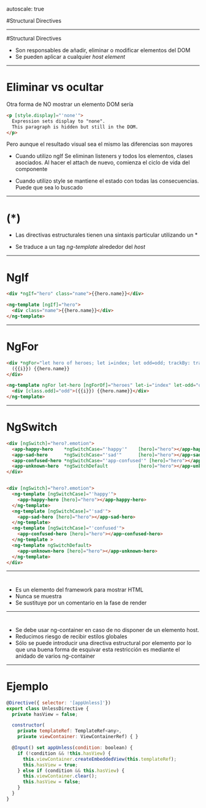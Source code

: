 autoscale: true

#Structural Directives

---

#Structural Directives

- Son responsables de añadir, eliminar o modificar elementos del DOM
- Se pueden aplicar a cualquier *host element*

---

# Eliminar vs ocultar 

Otra forma de NO mostrar un elemento DOM sería

```html
<p [style.display]="'none'">
  Expression sets display to "none".
  This paragraph is hidden but still in the DOM.
</p>
```

Pero aunque el resultado visual sea el mismo las diferencias son mayores

- Cuando utilizo ngIf Se eliminan listeners y todos los elementos, clases asociados. Al hacer el attach de nuevo, comienza el ciclo de vida del componente

- Cuando utilizo style se mantiene el estado con todas las consecuencias. Puede que sea lo buscado

---

# (*)

- Las directivas estructurales tienen una sintaxis particular utilizando un * 

- Se traduce a un tag *ng-template* alrededor del *host*

---

# NgIf

```html
<div *ngIf="hero" class="name">{{hero.name}}</div>

<ng-template [ngIf]="hero">
  <div class="name">{{hero.name}}</div>
</ng-template>
```

---

# NgFor

```html
<div *ngFor="let hero of heroes; let i=index; let odd=odd; trackBy: trackById" [class.odd]="odd">
  ({{i}}) {{hero.name}}
</div>

<ng-template ngFor let-hero [ngForOf]="heroes" let-i="index" let-odd="odd" [ngForTrackBy]="trackById">
  <div [class.odd]="odd">({{i}}) {{hero.name}}</div>
</ng-template>
```

---

# NgSwitch

```html
<div [ngSwitch]="hero?.emotion">
  <app-happy-hero    *ngSwitchCase="'happy'"    [hero]="hero"></app-happy-hero>
  <app-sad-hero      *ngSwitchCase="'sad'"      [hero]="hero"></app-sad-hero>
  <app-confused-hero *ngSwitchCase="'app-confused'" [hero]="hero"></app-confused-hero>
  <app-unknown-hero  *ngSwitchDefault           [hero]="hero"></app-unknown-hero>
</div>


<div [ngSwitch]="hero?.emotion">
  <ng-template [ngSwitchCase]="'happy'">
    <app-happy-hero [hero]="hero"></app-happy-hero>
  </ng-template>
  <ng-template [ngSwitchCase]="'sad'">
    <app-sad-hero [hero]="hero"></app-sad-hero>
  </ng-template>
  <ng-template [ngSwitchCase]="'confused'">
    <app-confused-hero [hero]="hero"></app-confused-hero>
  </ng-template >
  <ng-template ngSwitchDefault>
    <app-unknown-hero [hero]="hero"></app-unknown-hero>
  </ng-template>
</div>
```

---

# <ng-template />

- Es un elemento del framework para mostrar HTML
- Nunca se muestra
- Se sustituye por un comentario en la fase de render

---

# <ng-container />

- Se debe usar ng-container en caso de no disponer de un elemento host. 
- Reducimos riesgo de recibir estilos globales
- Sólo se puede introducir una directiva estructural por elemento por lo que una buena forma de esquivar esta restricción es mediante el anidado de varios ng-container

---

# Ejemplo



```javascript
@Directive({ selector: '[appUnless]'})
export class UnlessDirective {
  private hasView = false;

  constructor(
    private templateRef: TemplateRef<any>,
    private viewContainer: ViewContainerRef) { }

  @Input() set appUnless(condition: boolean) {
    if (!condition && !this.hasView) {
      this.viewContainer.createEmbeddedView(this.templateRef);
      this.hasView = true;
    } else if (condition && this.hasView) {
      this.viewContainer.clear();
      this.hasView = false;
    }
  }
}
```

